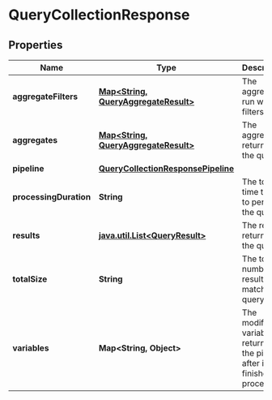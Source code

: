 

# QueryCollectionResponse


## Properties

Name | Type | Description | Notes
------------ | ------------- | ------------- | -------------
**aggregateFilters** | [**Map&lt;String, QueryAggregateResult&gt;**](QueryAggregateResult.md) | The aggregates run with filters. |  [optional]
**aggregates** | [**Map&lt;String, QueryAggregateResult&gt;**](QueryAggregateResult.md) | The aggregates returned by the query. |  [optional]
**pipeline** | [**QueryCollectionResponsePipeline**](QueryCollectionResponsePipeline.md) |  |  [optional]
**processingDuration** | **String** | The total time taken to perform the query. |  [optional]
**results** | [**java.util.List&lt;QueryResult&gt;**](QueryResult.md) | The results returned by the query. |  [optional]
**totalSize** | **String** | The total number of results that match the query. |  [optional]
**variables** | **Map&lt;String, Object&gt;** | The modified variables returned by the pipeline after it has finished processing. |  [optional]



